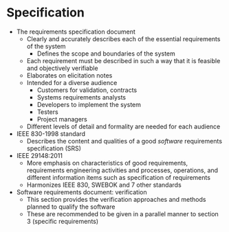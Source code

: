 # Specification

* The requirements specification document
  * Clearly and accurately describes each of the essential requirements of the system
    * Defines the scope and boundaries of the system
  * Each requirement must be described in such a way that it is feasible and objectively verifiable
  * Elaborates on elicitation notes
  * Intended for a diverse audience
    * Customers for validation, contracts
    * Systems requirements analysts
    * Developers to implement the system
    * Testers
    * Project managers
  * Different levels of detail and formality are needed for each audience
* IEEE 830-1998 standard
  * Describes the content and qualities of a good *software* requirements specification (SRS)
* IEEE 29148:2011
  * More emphasis on characteristics of good requirements, requirements engineering activities and processes, operations, and different information items such as specification of requirements
  * Harmonizes IEEE 830, SWEBOK and 7 other standards
* Software requirements document: verification
  * This section provides the verification approaches and methods planned to qualify the software
  * These are recommended to be given in a parallel manner to section 3 (specific requirements)